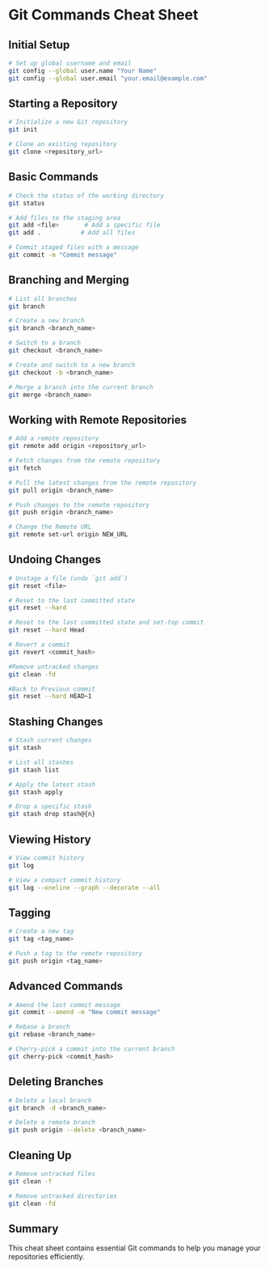 # Git Commands Cheat Sheet

## Initial Setup

```sh
# Set up global username and email
git config --global user.name "Your Name"
git config --global user.email "your.email@example.com"
```

## Starting a Repository

```sh
# Initialize a new Git repository
git init

# Clone an existing repository
git clone <repository_url>
```

## Basic Commands

```sh
# Check the status of the working directory
git status

# Add files to the staging area
git add <file>       # Add a specific file
git add .           # Add all files

# Commit staged files with a message
git commit -m "Commit message"
```

## Branching and Merging

```sh
# List all branches
git branch

# Create a new branch
git branch <branch_name>

# Switch to a branch
git checkout <branch_name>

# Create and switch to a new branch
git checkout -b <branch_name>

# Merge a branch into the current branch
git merge <branch_name>
```

## Working with Remote Repositories

```sh
# Add a remote repository
git remote add origin <repository_url>

# Fetch changes from the remote repository
git fetch

# Pull the latest changes from the remote repository
git pull origin <branch_name>

# Push changes to the remote repository
git push origin <branch_name>

# Change the Remote URL
git remote set-url origin NEW_URL
```

## Undoing Changes

```sh
# Unstage a file (undo `git add`)
git reset <file>

# Reset to the last committed state
git reset --hard

# Reset to the last committed state and set-top commit
git reset --hard Head

# Revert a commit
git revert <commit_hash>

#Remove untracked changes
git clean -fd

#Back to Previous commit
git reset --hard HEAD~1
```


## Stashing Changes

```sh
# Stash current changes
git stash

# List all stashes
git stash list

# Apply the latest stash
git stash apply

# Drop a specific stash
git stash drop stash@{n}
```

## Viewing History

```sh
# View commit history
git log

# View a compact commit history
git log --oneline --graph --decorate --all
```

## Tagging

```sh
# Create a new tag
git tag <tag_name>

# Push a tag to the remote repository
git push origin <tag_name>
```

## Advanced Commands

```sh
# Amend the last commit message
git commit --amend -m "New commit message"

# Rebase a branch
git rebase <branch_name>

# Cherry-pick a commit into the current branch
git cherry-pick <commit_hash>
```

## Deleting Branches

```sh
# Delete a local branch
git branch -d <branch_name>

# Delete a remote branch
git push origin --delete <branch_name>
```

## Cleaning Up

```sh
# Remove untracked files
git clean -f

# Remove untracked directories
git clean -fd
```

## Summary
This cheat sheet contains essential Git commands to help you manage your repositories efficiently.
